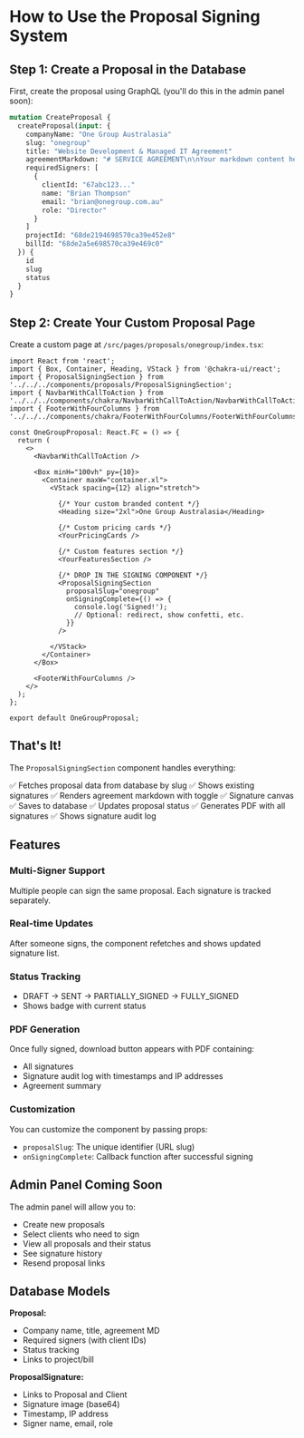 # How to Use the Proposal Signing System

## Step 1: Create a Proposal in the Database

First, create the proposal using GraphQL (you'll do this in the admin panel soon):

```graphql
mutation CreateProposal {
  createProposal(input: {
    companyName: "One Group Australasia"
    slug: "onegroup"
    title: "Website Development & Managed IT Agreement"
    agreementMarkdown: "# SERVICE AGREEMENT\n\nYour markdown content here..."
    requiredSigners: [
      {
        clientId: "67abc123..."
        name: "Brian Thompson"
        email: "brian@onegroup.com.au"
        role: "Director"
      }
    ]
    projectId: "68de2194698570ca39e452e8"
    billId: "68de2a5e698570ca39e469c0"
  }) {
    id
    slug
    status
  }
}
```

## Step 2: Create Your Custom Proposal Page

Create a custom page at `/src/pages/proposals/onegroup/index.tsx`:

```tsx
import React from 'react';
import { Box, Container, Heading, VStack } from '@chakra-ui/react';
import { ProposalSigningSection } from '../../../components/proposals/ProposalSigningSection';
import { NavbarWithCallToAction } from '../../../components/chakra/NavbarWithCallToAction/NavbarWithCallToAction';
import { FooterWithFourColumns } from '../../../components/chakra/FooterWithFourColumns/FooterWithFourColumns';

const OneGroupProposal: React.FC = () => {
  return (
    <>
      <NavbarWithCallToAction />

      <Box minH="100vh" py={10}>
        <Container maxW="container.xl">
          <VStack spacing={12} align="stretch">

            {/* Your custom branded content */}
            <Heading size="2xl">One Group Australasia</Heading>

            {/* Custom pricing cards */}
            <YourPricingCards />

            {/* Custom features section */}
            <YourFeaturesSection />

            {/* DROP IN THE SIGNING COMPONENT */}
            <ProposalSigningSection
              proposalSlug="onegroup"
              onSigningComplete={() => {
                console.log('Signed!');
                // Optional: redirect, show confetti, etc.
              }}
            />

          </VStack>
        </Container>
      </Box>

      <FooterWithFourColumns />
    </>
  );
};

export default OneGroupProposal;
```

## That's It!

The `ProposalSigningSection` component handles everything:

✅ Fetches proposal data from database by slug
✅ Shows existing signatures
✅ Renders agreement markdown with toggle
✅ Signature canvas
✅ Saves to database
✅ Updates proposal status
✅ Generates PDF with all signatures
✅ Shows signature audit log

## Features

### Multi-Signer Support
Multiple people can sign the same proposal. Each signature is tracked separately.

### Real-time Updates
After someone signs, the component refetches and shows updated signature list.

### Status Tracking
- DRAFT → SENT → PARTIALLY_SIGNED → FULLY_SIGNED
- Shows badge with current status

### PDF Generation
Once fully signed, download button appears with PDF containing:
- All signatures
- Signature audit log with timestamps and IP addresses
- Agreement summary

### Customization
You can customize the component by passing props:
- `proposalSlug`: The unique identifier (URL slug)
- `onSigningComplete`: Callback function after successful signing

## Admin Panel Coming Soon

The admin panel will allow you to:
- Create new proposals
- Select clients who need to sign
- View all proposals and their status
- See signature history
- Resend proposal links

## Database Models

**Proposal:**
- Company name, title, agreement MD
- Required signers (with client IDs)
- Status tracking
- Links to project/bill

**ProposalSignature:**
- Links to Proposal and Client
- Signature image (base64)
- Timestamp, IP address
- Signer name, email, role

